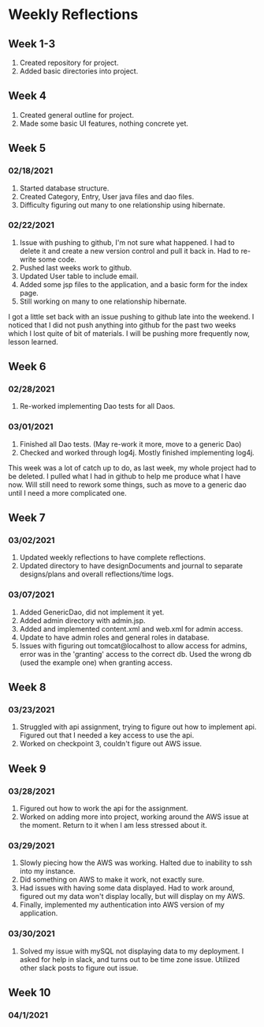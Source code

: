 # Weekly Reflections

## Week 1-3
1. Created repository for project.
1. Added basic directories into project.

## Week 4
1. Created general outline for project. 
1. Made some basic UI features, nothing concrete yet.

## Week 5
### 02/18/2021
1. Started database structure.
1. Created Category, Entry, User java files and dao files.
1. Difficulty figuring out many to one relationship using hibernate.

### 02/22/2021
1. Issue with pushing to github, I'm not sure what happened. I had to delete it and create a new version control and pull it back in. Had to re-write some code.
1. Pushed last weeks work to github.
1. Updated User table to include email.
1. Added some jsp files to the application, and a basic form for the index page.
1. Still working on many to one relationship hibernate.

I got a little set back with an issue pushing to github late into the weekend. I noticed that I did not push anything into
github for the past two weeks which I lost quite of bit of materials. I will be pushing more frequently now, lesson learned.

## Week 6
### 02/28/2021
1. Re-worked implementing Dao tests for all Daos.
   
### 03/01/2021
1. Finished all Dao tests. (May re-work it more, move to a generic Dao)
1. Checked and worked through log4j. Mostly finished implementing log4j.

This week was a lot of catch up to do, as last week, my whole project had to be deleted. I pulled what I had in github to help me produce what I have now.
Will still need to rework some things, such as move to a generic dao until I need a more complicated one.

## Week 7
### 03/02/2021
1. Updated weekly reflections to have complete reflections.
1. Updated directory to have designDocuments and journal to separate designs/plans and overall reflections/time logs.

### 03/07/2021
1. Added GenericDao, did not implement it yet.
1. Added admin directory with admin.jsp.
1. Added and implemented content.xml and web.xml for admin access.
1. Update to have admin roles and general roles in database.
1. Issues with figuring out tomcat@localhost to allow access for admins, error was in the 'granting' access to the correct db.
Used the wrong db (used the example one) when granting access.

## Week 8
### 03/23/2021
1. Struggled with api assignment, trying to figure out how to implement api. Figured out that I needed a key access to use the api.
1. Worked on checkpoint 3, couldn't figure out AWS issue.

## Week 9
### 03/28/2021
1. Figured out how to work the api for the assignment.
1. Worked on adding more into project, working around the AWS issue at the moment. Return to it when I am less stressed about it.

### 03/29/2021
1. Slowly piecing how the AWS was working. Halted due to inability to ssh into my instance.
1. Did something on AWS to make it work, not exactly sure.
1. Had issues with having some data displayed. Had to work around, figured out my data won't display locally, but will display on my AWS.
1. Finally, implemented my authentication into AWS version of my application.

### 03/30/2021
1. Solved my issue with mySQL not displaying data to my deployment. I asked for help in slack, and turns out to be time zone issue. Utilized other slack posts to figure out issue. 


## Week 10
### 04/1/2021

